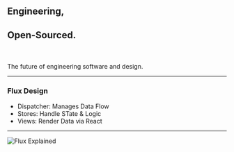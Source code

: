 ## Engineering, 
## Open-Sourced.

<br><br>The future of engineering software and design.

---

### Flux Design

- Dispatcher: Manages Data Flow
- Stores: Handle STate & Logic
- Views: Render Data via React

---

![Flux Explained](https://facebook.github.io/flux/img/flux-simple-f8-diagram-explained-1300w.png)